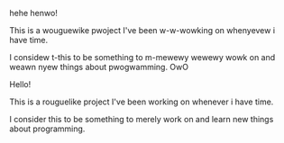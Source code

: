 hehe henwo!

This is a wouguewike pwoject I've been w-w-wowking on whenyevew i have time.

I considew t-this to be something to m-mewewy wewewy wowk on and weawn nyew things about pwogwamming. OwO

Hello!

This is a rouguelike project I've been working on whenever i have time.

I consider this to be something to merely work on and learn new things about programming.
